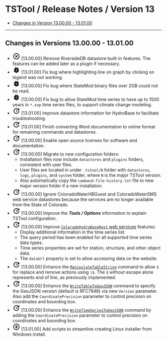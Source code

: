 # TSTool / Release Notes / Version 13 #

* [Changes in Version 13.00.00 - 13.01.00](#changes-in-version-130000-130100)

----------

## Changes in Versions 13.00.00 - 13.01.00 ##

* ![remove](remove.png) [13.00.00] Remove RiversideDB datastore built-in features.
The features can be added later as a plugin if necessary.
* ![bug](bug.png) [13.01.00] Fix bug where highlighting line on graph by clicking on legend was not working.
* ![bug](bug.png) [13.00.00] Fix bug where StateMod binary files over 2GB could not be read.
* ![bug](bug.png) [13.00.00] Fix bug to allow StateMod time series to have up to 1500 years
in `*.xop` time series files, to support climate change modeling.
* ![change](change.png) [13.01.00] Improve datastore information for HydroBase to facilitate troubleshooting.
* ![change](change.png) [13.01.00] Finish converting Word documentation to online format for remaining commands and datastores.
* ![change](change.png) [13.00.00] Enable open source licenses for software and documentation.
* ![change](change.png) [13.00.00] Migrate to new configuration folders:
	+ Installation files now include `datastores` and `plugins` folders, consistent with user files.
	+ User files are located in under `.tstool/N` folder with `datastores`, `logs`, `plugins`, and `system` folder,
where `N` is the major TSTool version.
	+ Also automatically copy the `command-file-history.txt` file to new major version folder if a new installation.
* ![change](change.png) [13.00.00] Ignore ColoradoWaterHBGuest and ColoradoWaterSMS web service
datastores because the services are no longer available from the State of Colorado.
* ![change](change.png) [13.00.00] Improve the ***Tools / Options*** information to explain TSTool configuration.
* ![change](change.png) [13.00.00] Improve
[`ColoradoHydroBaseRest` web services](../datastore-ref/ColoradoHydroBaseRest/ColoradoHydroBaseRest.md) features:
	+ Display additional information in the time series list.
	+ The query period has been enabled for all supported time series data types.
	+ Time series properties are set for station, structure, and other object data.
	+ The `dataUrl` property is set to allow accessing data on the website.
* ![change](change.png) [13.00.00] Enhance the
[`ManipulateTableString`](../command-ref/ManipulateTableString/ManipulateTableString.md) command
to allow `$` for replace and remove actions using `\$`.
The `$` without escape alone represents end of line, as previously implemented.
* ![change](change.png) [13.00.00] Enhance the
[`WriteTableToGeoJSON`](../command-ref/WriteTableToGeoJSON/WriteTableToGeoJSON.md) command
to specify the GeoJSON version (default is RFC7946) via new `Version` parameter.
Also add the `CoordinatePrecision` parameter to control precision on coordinates and bounding box.
* ![change](change.png) [13.00.00] Enhance the
[`WriteTimeSeriesToGeoJSON`](../command-ref/WriteTimeSeriesToGeoJSON/WriteTimeSeriesToGeoJSON.md) command
by adding the `CoordinatePrecision` parameter to control precision on coordinates and bounding box.
* ![new](new.png) [13.01.00] Add scripts to streamline creating Linux installer from Windows install.
